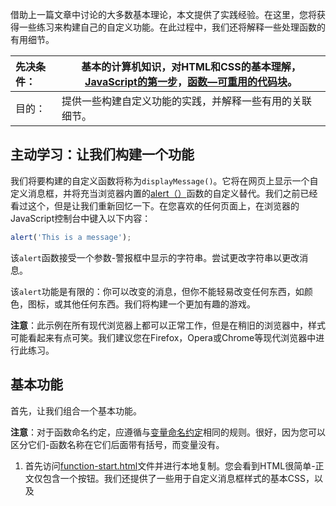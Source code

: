 借助上一篇文章中讨论的大多数基本理论，本文提供了实践经验。在这里，您将获得一些练习来构建自己的自定义功能。在此过程中，我们还将解释一些处理函数的有用细节。

| 先决条件： | 基本的计算机知识，对HTML和CSS的基本理解，[JavaScript的第一步](https://developer.mozilla.org/en-US/docs/Learn/JavaScript/First_steps)，[函数—可重用的代码块](https://developer.mozilla.org/en-US/docs/Learn/JavaScript/Building_blocks/Functions)。 |
| :--------- | ------------------------------------------------------------ |
| 目的：     | 提供一些构建自定义功能的实践，并解释一些有用的关联细节。     |

## 主动学习：让我们构建一个功能

我们将要构建的自定义函数将称为`displayMessage()`。它将在网页上显示一个自定义消息框，并将充当浏览器内置的[alert（）](https://developer.mozilla.org/en-US/docs/Web/API/Window/alert)函数的自定义替代。我们之前已经看过这个，但是让我们重新回忆一下。在您喜欢的任何页面上，在浏览器的JavaScript控制台中键入以下内容：

```js
alert('This is a message');
```

该`alert`函数接受一个参数-警报框中显示的字符串。尝试更改字符串以更改消息。

该`alert`功能是有限的：你可以改变的消息，但你不能轻易改变任何东西，如颜色，图标，或其他任何东西。我们将构建一个更加有趣的游戏。

**注意**：此示例在所有现代浏览器上都可以正常工作，但是在稍旧的浏览器中，样式可能看起来有点可笑。我们建议您在Firefox，Opera或Chrome等现代浏览器中进行此练习。

## 基本功能

首先，让我们组合一个基本功能。

**注意**：对于函数命名约定，应遵循与[变量命名约定](https://developer.mozilla.org/en-US/Learn/JavaScript/First_steps/Variables#An_aside_on_variable_naming_rules)相同的规则。很好，因为您可以区分它们-函数名称在它们后面带有括号，而变量没有。

1. 首先访问[function-start.html](https://github.com/mdn/learning-area/blob/master/javascript/building-blocks/functions/function-start.html)文件并进行本地复制。您会看到HTML很简单-正文仅包含一个按钮。我们还提供了一些用于自定义消息框样式的基本CSS，以及<script>用于放入JavaScript 的空元素。

2. 接下来，在<script>元素内添加以下内容：

   ```js
   function displayMessage() {
    
   }
   ```

   我们从关键字开始`function`，这意味着我们正在定义一个函数。接下来是我们要赋予函数的名称，一组括号和一组花括号。我们想要提供给函数的任何参数都放在括号内，而调用函数时运行的代码则放在花括号内。

3. 最后，在花括号内添加以下代码：

   ```js
   const html = document.querySelector('html');
   
   const panel = document.createElement('div');
   panel.setAttribute('class', 'msgBox');
   html.appendChild(panel);
   
   const msg = document.createElement('p');
   msg.textContent = 'This is a message box';
   panel.appendChild(msg);
   
   const closeBtn = document.createElement('button');
   closeBtn.textContent = 'x';
   panel.appendChild(closeBtn);
   
   closeBtn.onclick = function() {
     panel.parentNode.removeChild(panel);
   }
   ```

这是很多代码，因此，我们将逐步引导您。

第一行使用称为的DOM API函数[`document.querySelector()`](https://developer.mozilla.org/en-US/docs/Web/API/Document/querySelector)来选择[``](https://developer.mozilla.org/en-US/docs/Web/HTML/Element/html)元素并将其引用存储在名为的常量中`html`，因此稍后我们可以对它进行操作：

```js
const html = document.querySelector('html');
```

下一节将使用另一个称为DOM API的函数[`document.createElement()`](https://developer.mozilla.org/en-US/docs/Web/API/Document/createElement)来创建一个<div>元素，并将对它的引用存储在名为的常量中`panel`。该元素将成为我们消息框的外部容器。

然后，我们使用另一个DOM API函数[`Element.setAttribute()`](https://developer.mozilla.org/en-US/docs/Web/API/Element/setAttribute)来`class`在面板上设置值为的属性`msgBox`。这是为了使元素的样式设置更容易-如果查看页面上的CSS，您会发现我们正在使用`.msgBox`类选择器来设置消息框及其内容的样式。

最后，我们调用一个DOM函数[`Node.appendChild()`](https://developer.mozilla.org/en-US/docs/Web/API/Node/appendChild)，该函数在`html`我们先前存储的常量上调用，该函数将一个元素嵌套在另一个元素中作为其子元素。我们将面板指定``为要添加到``元素内的子元素。我们需要这样做，因为我们创建的元素不仅会独自出现在页面上，还需要指定放置位置。

```js
const panel = document.createElement('div');
panel.setAttribute('class', 'msgBox');
html.appendChild(panel);
```

接下来的两节将使用我们已经看到的相同的`createElement()`和`appendChild()`函数来创建两个新元素<p>和<button>并将它们作为面板的子元素插入页面中<div>。我们使用它们的[`Node.textContent`](https://developer.mozilla.org/en-US/docs/Web/API/Node/textContent)属性（代表元素的文本内容）在段落内插入消息，并在按钮内插入“ x”。用户要关闭消息框时，需要单击/激活此按钮。

```js
const msg = document.createElement('p');
msg.textContent = 'This is a message box';
panel.appendChild(msg);

const closeBtn = document.createElement('button');
closeBtn.textContent = 'x';
panel.appendChild(closeBtn);
```

最后，我们使用[`GlobalEventHandlers.onclick`](https://developer.mozilla.org/en-US/docs/Web/API/GlobalEventHandlers/onclick)事件处理程序来制作它，以便在单击按钮时运行一些代码以从页面中删除整个面板，以关闭消息框。

简要地说，`onclick`处理程序是按钮（或实际上页面上的任何元素）上可用的属性，可以将其设置为函数，以指定单击按钮时要运行的代码。在后面的[事件文章中，](https://developer.mozilla.org/en-US/docs/Learn/JavaScript/Building_blocks/Events)您会学到更多。我们使`onclick`处理程序等于匿名函数，该函数包含单击按钮时要运行的代码。函数内部的行使用[`Node.removeChild()`](https://developer.mozilla.org/en-US/docs/Web/API/Node/removeChild)DOM API函数来指定我们要删除HTML元素的特定子元素（在本例中为panel）``。

```js
closeBtn.onclick = function() {
  panel.parentNode.removeChild(panel);
}
```

基本上，这整个代码块都生成一个看起来像这样的HTML块，并将其插入到页面中：

```html
<div class="msgBox">
  <p>This is a message box</p>
  <button>x</button>
</div>
```

这需要大量的代码来处理-如果您不记得现在它的每一部分是如何工作的，请不要担心太多！我们在此要重点关注的主要部分是函数的结构和用法，但是我们想在此示例中展示一些有趣的东西。

## 调用函数

现在，您已经将函数定义<script>很好地写入了元素中，但是就目前而言，它什么也没做。

1. 尝试在函数下方添加以下行以进行调用：

   ```js
   displayMessage();
   ```

   该行调用该函数，使其立即运行。保存代码并将其重新加载到浏览器中时，您会看到一个小消息框立即出现，只有一次。毕竟，我们只调用一次。

2. 现在，在示例页面上打开浏览器开发人员工具，转到JavaScript控制台，然后在此处再次输入该行，您将看到它再次出现！这很有趣-我们现在有一个可重用的函数，我们可以在需要时随时调用它。

   但是我们可能希望它出现以响应用户和系统操作。在实际的应用程序中，可能会响应于可用的新数据，发生错误或用户试图删除其个人资料（“您确定吗？”）或用户添加时，调用此消息框。新联系人并成功完成操作等。

   在此演示中，我们将在用户单击按钮时显示消息框。

3. 删除您添加的上一行。

4. 接下来，我们将选择按钮并将其引用存储在常量中。将以下行添加到函数定义上方的代码中：

   ```js
   const btn = document.querySelector('button');
   ```

5. 最后，在上一行下面添加以下行：

   ```js
   btn.onclick = displayMessage;
   ```

   与

   ```
   closeBtn.onclick...
   ```

   函数内部的代码行类似，此处我们在响应单击按钮时调用一些代码。但是在这种情况下，我们不是直接调用包含某些代码的匿名函数，而是直接调用函数名。

6. 尝试保存和刷新页面-现在，单击按钮时，您应该看到消息框出现。

您可能想知道为什么我们没有在函数名称后面加上括号。这是因为我们不希望仅在单击按钮之后立即调用该函数。如果您尝试将行更改为

```js
btn.onclick = displayMessage();
```

并保存并重新加载，您将看到消息框出现，而没有单击按钮！在这种情况下，括号有时称为“函数调用运算符”。仅当要在当前作用域中立即运行该功能时，才使用它们。在同一方面，匿名函数内部的代码不会立即运行，因为它在函数范围内。

如果您尝试了最后一个实验，请确保在继续操作之前撤消最后一个更改。

## 通过参数改善功能

就目前而言，该功能仍然不是很有用-我们不想每次都显示相同的默认消息。让我们通过添加一些参数来改进我们的功能，允许我们使用一些不同的选项来调用它。

1. 首先，更新函数的第一行：

   ```js
   function displayMessage() {
   ```

   对此：

   ```js
   function displayMessage(msgText, msgType) {
   ```

   现在，当我们调用该函数时，我们可以在括号内提供两个变量值，以指定要在消息框中显示的消息及其类型。

2. 要使用第一个参数，请在函数内部更新以下行：

   ```js
   msg.textContent = 'This is a message box';
   ```

   至

   ```js
   msg.textContent = msgText;
   ```

3. 最后但并非最不重要的一点是，您现在需要更新函数调用以包括一些更新的消息文本。更改以下行：

   ```js
   btn.onclick = displayMessage;
   ```

   到这个块：

   ```js
   btn.onclick = function() {
     displayMessage('Woo, this is a different message!');
   };
   ```

   如果我们想为要调用的函数在括号内指定参数，则不能直接调用它-我们需要将其放在匿名函数中，以使其不在立即范围内，因此不会立即调用。现在，直到单击该按钮，它才会被调用。

4. 重新加载并再次尝试代码，您将看到它仍然可以正常工作，只是现在您还可以更改参数中的消息以使框中显示不同的消息！

### 更复杂的参数



转到下一个参数。这将涉及更多的工作-我们将对其进行设置，以便根据`msgType`参数的设置，该函数将显示不同的图标和不同的背景颜色。

1. 首先，从GitHub 下载此练习所需的图标（警告和聊天）。将它们保存在

   ```
   icons
   ```

   与HTML文件位于同一位置的新文件夹中。

   **注意**：警告和聊天图标最初位于[iconfinder.com上](https://www.iconfinder.com/)，由[Nazarrudin Ansyari](https://www.iconfinder.com/nazarr)设计-谢谢！（实际的图标页已被移动或删除。）

2. 接下来，在HTML文件中找到CSS。我们将进行一些更改，以便为图标腾出空间。首先，

   ```
   .msgBox
   ```

   从以下位置更新宽度：

   ```css
   width: 200px;
   ```

   至

   ```css
   width: 242px;
   ```

3. 接下来，在`.msgBox p { ... }`规则内添加以下行：

   ```css
   padding-left: 82px;
   background-position: 25px center;
   background-repeat: no-repeat;
   ```

4. 现在，我们需要向`displayMessage()`函数中添加代码以处理图标的显示。}在函数的右花括号（）上方添加以下代码块：

   ```js
   if (msgType === 'warning') {
     msg.style.backgroundImage = 'url(icons/warning.png)';
     panel.style.backgroundColor = 'red';
   } else if (msgType === 'chat') {
     msg.style.backgroundImage = 'url(icons/chat.png)';
     panel.style.backgroundColor = 'aqua';
   } else {
     msg.style.paddingLeft = '20px';
   }
   ```

   在此，如果`msgType`参数设置为`'warning'`，则显示警告图标，面板的背景色设置为红色。如果将其设置为`chat`

   ，则显示聊天图标，并且面板的背景色设置为浅蓝色。如果`msgType`

   根本没有设置参数（或设置为其他参数），则`else { ... }`

   代码的一部分开始起作用，并且仅给该段落提供默认的填充且不带图标，也没有设置背景面板的颜色。如果未`msgType`

   提供任何参数，这将提供默认状态，这意味着它是可选参数！

5. 让我们测试一下我们的更新功能，尝试

   ```
   displayMessage()
   ```

   从此更新调用：

   ```js
   displayMessage('Woo, this is a different message!');
   ```

   其中之一：

   ```js
   displayMessage('Your inbox is almost full — delete some mails', 'warning');
   displayMessage('Brian: Hi there, how are you today?','chat');
   ```

   您可以看到我们的小功能（现在不是这样）变得很有用。

**注意**：如果您无法使该示例正常工作，请随时[在GitHub上](https://github.com/mdn/learning-area/blob/master/javascript/building-blocks/functions/function-stage-4.html)对照[最终版本](https://github.com/mdn/learning-area/blob/master/javascript/building-blocks/functions/function-stage-4.html)检查代码（[查看它是否也正在实时运行](http://mdn.github.io/learning-area/javascript/building-blocks/functions/function-stage-4.html)），或寻求我们的帮助。

## 
